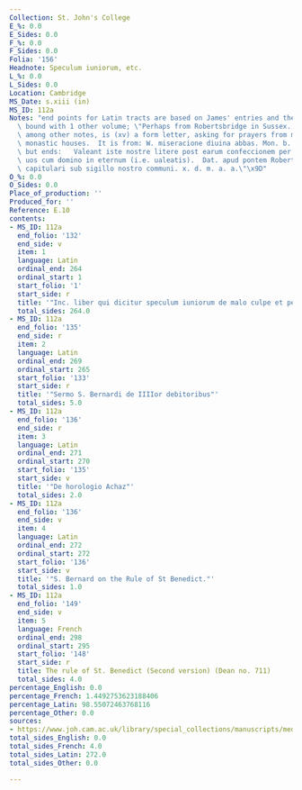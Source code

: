 ```yaml
---
Collection: St. John's College
E_%: 0.0
E_Sides: 0.0
F_%: 0.0
F_Sides: 0.0
Folia: '156'
Headnote: Speculum iuniorum, etc.
L_%: 0.0
L_Sides: 0.0
Location: Cambridge
MS_Date: s.xiii (in)
MS_ID: 112a
Notes: "end points for Latin tracts are based on James' entries and therefore approximate;\
  \ bound with 1 other volume; \"Perhaps from Robertsbridge in Sussex.  On the flyleaf,\
  \ among other notes, is (xv) a form letter, asking for prayers from members of other\
  \ monastic houses.  It is from: W. miseracione diuina abbas. Mon. b. Marie de K,\
  \ but ends:   Valeant iste nostre litere post earum confeccionem per triennium et\
  \ uos cum domino in eternum (i.e. ualeatis).  Dat. apud pontem Roberti in domo nostra\
  \ capitulari sub sigillo nostro communi. x. d. m. a. a.\"\x9D"
O_%: 0.0
O_Sides: 0.0
Place_of_production: ''
Produced_for: ''
Reference: E.10
contents:
- MS_ID: 112a
  end_folio: '132'
  end_side: v
  item: 1
  language: Latin
  ordinal_end: 264
  ordinal_start: 1
  start_folio: '1'
  start_side: r
  title: '"Inc. liber qui dicitur speculum iuniorum de malo culpe et pene."'
  total_sides: 264.0
- MS_ID: 112a
  end_folio: '135'
  end_side: r
  item: 2
  language: Latin
  ordinal_end: 269
  ordinal_start: 265
  start_folio: '133'
  start_side: r
  title: '"Sermo S. Bernardi de IIIIor debitoribus"'
  total_sides: 5.0
- MS_ID: 112a
  end_folio: '136'
  end_side: r
  item: 3
  language: Latin
  ordinal_end: 271
  ordinal_start: 270
  start_folio: '135'
  start_side: v
  title: '"De horologio Achaz"'
  total_sides: 2.0
- MS_ID: 112a
  end_folio: '136'
  end_side: v
  item: 4
  language: Latin
  ordinal_end: 272
  ordinal_start: 272
  start_folio: '136'
  start_side: v
  title: '"S. Bernard on the Rule of St Benedict."'
  total_sides: 1.0
- MS_ID: 112a
  end_folio: '149'
  end_side: v
  item: 5
  language: French
  ordinal_end: 298
  ordinal_start: 295
  start_folio: '148'
  start_side: r
  title: The rule of St. Benedict (Second version) (Dean no. 711)
  total_sides: 4.0
percentage_English: 0.0
percentage_French: 1.4492753623188406
percentage_Latin: 98.55072463768116
percentage_Other: 0.0
sources:
- https://www.joh.cam.ac.uk/library/special_collections/manuscripts/medieval_manuscripts/medman/E_10.htm
total_sides_English: 0.0
total_sides_French: 4.0
total_sides_Latin: 272.0
total_sides_Other: 0.0

---
```

